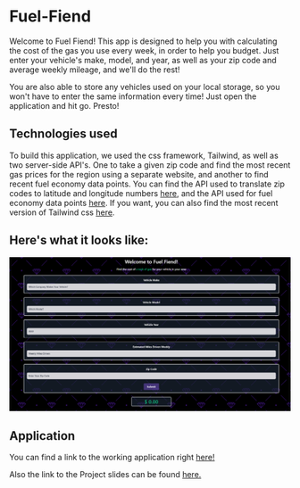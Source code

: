 # Fuel-Fiend

Welcome to Fuel Fiend! This app is designed to help you with calculating the cost of the gas you use every week, in order to help you budget. Just enter your vehicle's make, model, and year, as well as your zip code and average weekly mileage, and we'll do the rest!

You are also able to store any vehicles used on your local storage, so you won't have to enter the same information every time! Just open the application and hit go. Presto!

## Technologies used

To build this application, we used the css framework, Tailwind, as well as two server-side API's. One to take a given zip code and find the most recent gas prices for the region using a separate website, and another to find recent fuel economy data points. You can find the API used to translate zip codes to latitude and longitude numbers [here](https://nominatim.openstreetmap.org/ui/search.html), and the API used for fuel economy data points [here](https://api-ninjas.com/api/cars). If you want, you can also find the most recent version of Tailwind css [here](https://github.com/tailwindlabs/tailwindcss/releases/latest/).

## Here's what it looks like:

![The starting page of the application.](./assets/images/fuelfiend.png)

## Application

You can find a link to the working application right [here!](https://team2baybee.github.io/Fuel-Fiend/)

Also the link to the Project slides can be found [here.](https://docs.google.com/presentation/d/1LJ4hUVepJtrRp2IbUUDOvEy-H4ILOtKvlvpaQskXVn8/edit#slide=id.g1499acfbcf2_0_11)
